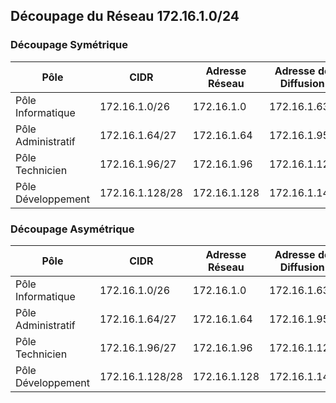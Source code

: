 ## Découpage du Réseau 172.16.1.0/24

### Découpage Symétrique

| Pôle                | CIDR      | Adresse Réseau | Adresse de Diffusion |
|---------------------|-----------|----------------|-----------------------|
| Pôle Informatique   | 172.16.1.0/26  | 172.16.1.0    | 172.16.1.63           |
| Pôle Administratif  | 172.16.1.64/27 | 172.16.1.64   | 172.16.1.95           |
| Pôle Technicien     | 172.16.1.96/27 | 172.16.1.96   | 172.16.1.127          |
| Pôle Développement  | 172.16.1.128/28| 172.16.1.128  | 172.16.1.143          |

### Découpage Asymétrique

| Pôle                | CIDR      | Adresse Réseau | Adresse de Diffusion |
|---------------------|-----------|----------------|-----------------------|
| Pôle Informatique   | 172.16.1.0/26  | 172.16.1.0    | 172.16.1.63           |
| Pôle Administratif  | 172.16.1.64/27 | 172.16.1.64   | 172.16.1.95           |
| Pôle Technicien     | 172.16.1.96/27 | 172.16.1.96   | 172.16.1.127          |
| Pôle Développement  | 172.16.1.128/28| 172.16.1.128  | 172.16.1.143          |
